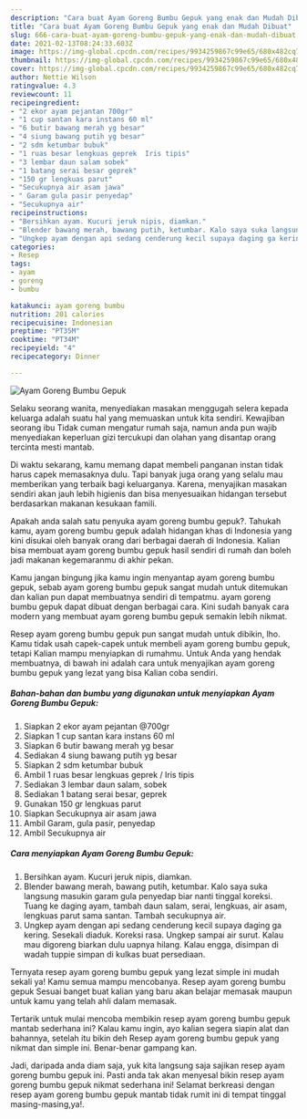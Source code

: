 ```yaml
---
description: "Cara buat Ayam Goreng Bumbu Gepuk yang enak dan Mudah Dibuat"
title: "Cara buat Ayam Goreng Bumbu Gepuk yang enak dan Mudah Dibuat"
slug: 666-cara-buat-ayam-goreng-bumbu-gepuk-yang-enak-dan-mudah-dibuat
date: 2021-02-13T08:24:33.603Z
image: https://img-global.cpcdn.com/recipes/9934259867c99e65/680x482cq70/ayam-goreng-bumbu-gepuk-foto-resep-utama.jpg
thumbnail: https://img-global.cpcdn.com/recipes/9934259867c99e65/680x482cq70/ayam-goreng-bumbu-gepuk-foto-resep-utama.jpg
cover: https://img-global.cpcdn.com/recipes/9934259867c99e65/680x482cq70/ayam-goreng-bumbu-gepuk-foto-resep-utama.jpg
author: Nettie Wilson
ratingvalue: 4.3
reviewcount: 11
recipeingredient:
- "2 ekor ayam pejantan 700gr"
- "1 cup santan kara instans 60 ml"
- "6 butir bawang merah yg besar"
- "4 siung bawang putih yg besar"
- "2 sdm ketumbar bubuk"
- "1 ruas besar lengkuas geprek  Iris tipis"
- "3 lembar daun salam sobek"
- "1 batang serai besar geprek"
- "150 gr lengkuas parut"
- "Secukupnya air asam jawa"
- " Garam gula pasir penyedap"
- "Secukupnya air"
recipeinstructions:
- "Bersihkan ayam. Kucuri jeruk nipis, diamkan."
- "Blender bawang merah, bawang putih, ketumbar. Kalo saya suka langsung masukin garam gula penyedap biar nanti tinggal koreksi. Tuang ke daging ayam, tambah daun salam, serai, lengkuas, air asam, lengkuas parut sama santan. Tambah secukupnya air."
- "Ungkep ayam dengan api sedang cenderung kecil supaya daging ga kering. Sesekali diaduk. Koreksi rasa. Ungkep sampai air surut. Kalau mau digoreng biarkan dulu uapnya hilang. Kalau engga, disimpan di wadah tuppie simpan di kulkas buat persediaan."
categories:
- Resep
tags:
- ayam
- goreng
- bumbu

katakunci: ayam goreng bumbu 
nutrition: 201 calories
recipecuisine: Indonesian
preptime: "PT35M"
cooktime: "PT34M"
recipeyield: "4"
recipecategory: Dinner

---
```



![Ayam Goreng Bumbu Gepuk](https://img-global.cpcdn.com/recipes/9934259867c99e65/680x482cq70/ayam-goreng-bumbu-gepuk-foto-resep-utama.jpg)

Selaku seorang wanita, menyediakan masakan menggugah selera kepada keluarga adalah suatu hal yang memuaskan untuk kita sendiri. Kewajiban seorang ibu Tidak cuman mengatur rumah saja, namun anda pun wajib menyediakan keperluan gizi tercukupi dan olahan yang disantap orang tercinta mesti mantab.

Di waktu  sekarang, kamu memang dapat membeli panganan instan tidak harus capek memasaknya dulu. Tapi banyak juga orang yang selalu mau memberikan yang terbaik bagi keluarganya. Karena, menyajikan masakan sendiri akan jauh lebih higienis dan bisa menyesuaikan hidangan tersebut berdasarkan makanan kesukaan famili. 



Apakah anda salah satu penyuka ayam goreng bumbu gepuk?. Tahukah kamu, ayam goreng bumbu gepuk adalah hidangan khas di Indonesia yang kini disukai oleh banyak orang dari berbagai daerah di Indonesia. Kalian bisa membuat ayam goreng bumbu gepuk hasil sendiri di rumah dan boleh jadi makanan kegemaranmu di akhir pekan.

Kamu jangan bingung jika kamu ingin menyantap ayam goreng bumbu gepuk, sebab ayam goreng bumbu gepuk sangat mudah untuk ditemukan dan kalian pun dapat membuatnya sendiri di tempatmu. ayam goreng bumbu gepuk dapat dibuat dengan berbagai cara. Kini sudah banyak cara modern yang membuat ayam goreng bumbu gepuk semakin lebih nikmat.

Resep ayam goreng bumbu gepuk pun sangat mudah untuk dibikin, lho. Kamu tidak usah capek-capek untuk membeli ayam goreng bumbu gepuk, tetapi Kalian mampu menyiapkan di rumahmu. Untuk Anda yang hendak membuatnya, di bawah ini adalah cara untuk menyajikan ayam goreng bumbu gepuk yang lezat yang bisa Kalian coba sendiri.

<!--inarticleads1-->

##### Bahan-bahan dan bumbu yang digunakan untuk menyiapkan Ayam Goreng Bumbu Gepuk:

1. Siapkan 2 ekor ayam pejantan @700gr
1. Siapkan 1 cup santan kara instans 60 ml
1. Siapkan 6 butir bawang merah yg besar
1. Sediakan 4 siung bawang putih yg besar
1. Siapkan 2 sdm ketumbar bubuk
1. Ambil 1 ruas besar lengkuas geprek / Iris tipis
1. Sediakan 3 lembar daun salam, sobek
1. Sediakan 1 batang serai besar, geprek
1. Gunakan 150 gr lengkuas parut
1. Siapkan Secukupnya air asam jawa
1. Ambil  Garam, gula pasir, penyedap
1. Ambil Secukupnya air




<!--inarticleads2-->

##### Cara menyiapkan Ayam Goreng Bumbu Gepuk:

1. Bersihkan ayam. Kucuri jeruk nipis, diamkan.
1. Blender bawang merah, bawang putih, ketumbar. Kalo saya suka langsung masukin garam gula penyedap biar nanti tinggal koreksi. Tuang ke daging ayam, tambah daun salam, serai, lengkuas, air asam, lengkuas parut sama santan. Tambah secukupnya air.
1. Ungkep ayam dengan api sedang cenderung kecil supaya daging ga kering. Sesekali diaduk. Koreksi rasa. Ungkep sampai air surut. Kalau mau digoreng biarkan dulu uapnya hilang. Kalau engga, disimpan di wadah tuppie simpan di kulkas buat persediaan.




Ternyata resep ayam goreng bumbu gepuk yang lezat simple ini mudah sekali ya! Kamu semua mampu mencobanya. Resep ayam goreng bumbu gepuk Sesuai banget buat kalian yang baru akan belajar memasak maupun untuk kamu yang telah ahli dalam memasak.

Tertarik untuk mulai mencoba membikin resep ayam goreng bumbu gepuk mantab sederhana ini? Kalau kamu ingin, ayo kalian segera siapin alat dan bahannya, setelah itu bikin deh Resep ayam goreng bumbu gepuk yang nikmat dan simple ini. Benar-benar gampang kan. 

Jadi, daripada anda diam saja, yuk kita langsung saja sajikan resep ayam goreng bumbu gepuk ini. Pasti anda tak akan menyesal bikin resep ayam goreng bumbu gepuk nikmat sederhana ini! Selamat berkreasi dengan resep ayam goreng bumbu gepuk mantab tidak rumit ini di tempat tinggal masing-masing,ya!.

